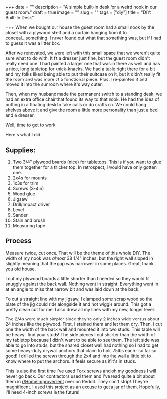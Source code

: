 +++
date = ""
description = "A simple built-in desk for a weird nook in our guest room."
draft = true
image = ""
slug = ""
tags = ["diy"]
title = "DIY: Built-In Desk"

+++
When we bought our house the guest room had a small nook by the closet with a plywood shelf and a curtain hanging from it to conceal...something. I never found out what that something was, but if I had to guess it was a litter box.

After we renovated, we were left with this small space that we weren't quite sure what to do with. It fit a dresser just fine, but the guest room didn't really need one. I had painted a larger one that was in there as well and has a nice, long tabletop for knick-knacks. We had a table right there for a bit and my folks liked being able to put their suitcase on it, but it didn't really fit the room and was more of a functional piece. Plus, I re-painted it and moved it into the sunroom where it's way cuter.

Then, when my husband made the permanent switch to a standing desk, we had an extra office chair that found its way to that nook. He had the idea of putting in a floating desk to take calls or do crafts on. We could hang shelves above it and give the room a little more personality than just a bed and a dresser. 

Well, time to get to work.

Here's what I did:

## Supplies:

 1. Two 3/4" plywood boards (nice) for tabletops. This is if you want to glue them together for a thicker top. In retrospect, I would have only gotten one.
 2. 2x4s for mounts
 3. 1x3s for trim
 4. Screws (3-4in)
 5. Wood glue
 6. Jigsaw
 7. Drill/Impact driver
 8. Level
 9. Sander
10. Stain and brush
11. Measuring tape

## Process

Measure twice, cut once. That will be the theme of this whole DIY. The width of my nook was _almost_ 38 1/4" inches, but the right wall sloped in slightly meaning that the gap was narrower in some places. Great, thank you old house.

I cut my plywood boards a little shorter than I needed so they would fit snuggly against the back wall. Nothing went in straight. Everything went in at an angle to miss that narrow bit and was laid down at the back.

To cut a straight line with my jigsaw, I clamped some scrap wood so the plate of the jig could ride alongside it and not wiggle around. This got a pretty clean cut for me. I also drew all my lines with my new, longer level.

The 2/4s were much simpler since they're only 2 inches wide versus about 24 inches like the plywood. First, I stained them and let them dry. Then, I cut one the width of the back wall and mounted it into two studs. This table will be heavy- find your studs! The side pieces I cut shorter than the width of my tabletop because I didn't want to be able to see them. The left side was able to go into studs, but the shared closet wall had nothing so I had to get some heavy-duty drywall anchors that claim to hold 75lbs each- so far so good! I drilled the screws through the 2x4 and into the wall a little bit to know where to put the anchors. It feels secure as if it's in studs.

This is also the first time I've used Torx screws and oh my goodness I will never go back. Our contractors used them and I've read quite a bit about them in [r/HomeImprovement](https://www.reddit.com/r/HomeImprovement/) over on Reddit. They don't strip! They're magnificent. I used this project as an excuse to get a jar of them. Hopefully, I'll need 4-inch screws in the future!